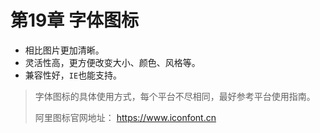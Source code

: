 # 第19章 字体图标

- 相比图片更加清晰。
- 灵活性高，更方便改变大小、颜色、风格等。
- 兼容性好，`IE`也能支持。

> 字体图标的具体使用方式，每个平台不尽相同，最好参考平台使用指南。
>
> 阿里图标官网地址： https://www.iconfont.cn